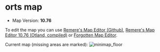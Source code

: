 orts map
===============
- Map Version: **10.76**

To edit the map you can use [Remere's Map Editor (Github)](https://github.com/hjnilsson/rme), [Remere's Map Editor 10.76 (Otland, compiled)](https://otland.net/threads/10-76-remeres-map-editor.211040/) or [Forgotten Map Editor](https://github.com/decltype/forgottenmapeditor).

Current map (missing areas are marked):
![minimap_floor](https://cloud.githubusercontent.com/assets/6708725/6902333/71bf6318-d713-11e4-877a-aff5889b62d5.png)
